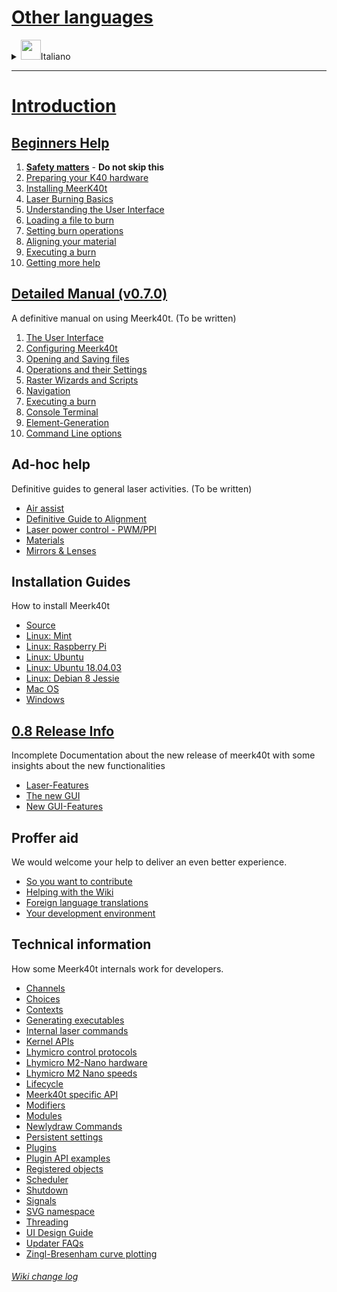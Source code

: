 # [Other languages](./)

<details><summary><img src="https://github.com/user-attachments/assets/a5043471-cf65-4650-80e6-7f4afb343923" height="32">Italiano</summary>

## [Introduzione](./Introduzione:-0.-Index)
## [Aiuto ai principianti](./Principianti:-0.-Index)
1. [La sicurezza è importante](./Principianti:-1.-Questioni-di-Sicurezza) - **Non saltare questo passaggio**
2. [Preparazione dell'hardware del K40](./Principianti:-2.-Preparazione-Hw-K40 (e non solo))

</details>

---
# [Introduction](./)
## [Beginners Help](./Beginners:-0.-Index)
1. [**Safety matters**](./Beginners:-1.-Safety-matters) - **Do not skip this**
2. [Preparing your K40 hardware](./Beginners:-2.-Preparing-your-K40-hardware)
3. [Installing MeerK40t](./Beginners:-3.-Installing-MeerK40t)
4. [Laser Burning Basics](./Beginners:-4.-Laser-Burning-Basics)
5. [Understanding the User Interface](./Beginners:-5.-Understanding-the-User-Interface)
6. [Loading a file to burn](./Beginners:-6.-Loading-a-file-to-burn)
7. [Setting burn operations](./Beginners:-6.-Setting-burn-operations)
8. [Aligning your material](./Beginners:-7.-Aligning-your-material)
9. [Executing a burn](./Beginners:-8.-Executing-a-burn)
10. [Getting more help](./Beginners:-9.-Getting-more-help)
## [Detailed Manual (v0.7.0)](./Doc:-0.-Index)
A definitive manual on using Meerk40t. (To be written)
1. [The User Interface](./Doc:-1.-User-Interface)
2. [Configuring Meerk40t](./Doc:-2.-Configuring-Meerk40t)
3. [Opening and Saving files](./Doc:-3.-Opening-and-Saving-Files)
4. [Operations and their Settings](./Doc:-4.-Operations-and-their-settings)
5. [Raster Wizards and Scripts](./Doc:-5.-Raster-wizards-and-scripts)
6. [Navigation](./Doc:-6.-Navigation)
7. [Executing a burn](./Doc:-7.-Executing-a-burn)
8. [Console Terminal](./Doc:-8.-Console-Terminal)
9. [Element-Generation](./Doc:-9.Element-Generation-and-Manipulation)
10. [Command Line options](./Doc:-10.-Command-Line)

## Ad-hoc help
Definitive guides to general laser activities.
(To be written)
* [Air assist](./Help:-Air-assist)
* [Definitive Guide to Alignment](./Help:-Alignment)
* [Laser power control - PWM/PPI](./Help:-Laser-power-control)
* [Materials](./Help:-Materials)
* [Mirrors & Lenses](./Help:-Mirrors-Lenses)

## Installation Guides
How to install Meerk40t
* [Source](./Install:-Source)
* [Linux: Mint](./Install:-Linux-Mint)
* [Linux: Raspberry Pi](./Install:-Raspberry-Pi)
* [Linux: Ubuntu](./Install:-Ubuntu-Linux)
* [Linux: Ubuntu 18.04.03](./Install:-Ubuntu-18.04.3)
* [Linux: Debian 8 Jessie](./Install:-Linux-Debian)
* [Mac OS](./Install:-Mac-OS)
* [Windows](./Install:-Windows)

## [0.8 Release Info](./V0.8-Intro)
Incomplete Documentation about the new release of meerk40t with some insights about the new functionalities
* [Laser-Features](./V0.8-Laser-Features)
* [The new GUI](./V0.8-New-GUI)
* [New GUI-Features](./V0.8-New-Features)

## Proffer aid
We would welcome your help to deliver an even better experience.
* [So you want to contribute](./Proffer:-Help-wanted)
* [Helping with the Wiki](./Proffer:-Creating-a-wiki-page)
* [Foreign language translations](./Proffer:-Foreign-language-translations)
* [Your development environment](./Proffer:-Development-environment)

## Technical information
How some Meerk40t internals work for developers.
* [Channels](./Tech:-Channels)
* [Choices](./Tech:-Choices)
* [Contexts](./Tech:-Contexts)
* [Generating executables](./Tech:-Generating-executables)
* [Internal laser commands](./Tech:-Internal-laser-commands)
* [Kernel APIs](./Tech:-Kernel-APIs)
* [Lhymicro control protocols](./Tech:-Lhymicro-control-protocols)
* [Lhymicro M2-Nano hardware](./Tech:-Lhymicro-M2-Nano-hardware)
* [Lhymicro M2 Nano speeds](./Tech:-Lhymicro-M2-Nano-speeds)
* [Lifecycle](./Tech:-Lifecycle)
* [Meerk40t specific API](./Tech:-Meerk40t-specific-API)
* [Modifiers](./Tech:-Modifiers)
* [Modules](./Tech:-Modules)
* [Newlydraw Commands](./Tech:-Newlydraw-Commands)
* [Persistent settings](./Tech:-Persistent-settings)
* [Plugins](./Tech:-Plugins)
* [Plugin API examples](./Tech:-Plugin-API-examples)
* [Registered objects](./Tech:-Registered-objects)
* [Scheduler](./Tech:-Scheduler)
* [Shutdown](./Tech:-Shutdown)
* [Signals](./Tech:-Signals)
* [SVG namespace](./Namespace)
* [Threading](./Tech:-Threading)
* [UI Design Guide](./Tech:-UI-Design-Guide)
* [Updater FAQs](./Tech:-Updater-FAQs)
* [Zingl-Bresenham curve plotting](./Tech:-Zingl-Bresenham-Curve-Plotting)

###### [Wiki change log](./_history)